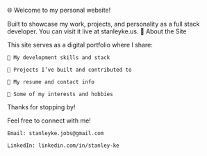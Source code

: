 🌐 Welcome to my personal website!

Built to showcase my work, projects, and personality as a full stack developer. You can visit it live at stanleyke.us.
📌 About the Site

This site serves as a digital portfolio where I share:

    🔧 My development skills and stack

    🧠 Projects I’ve built and contributed to

    📄 My resume and contact info

    🎾 Some of my interests and hobbies

Thanks for stopping by!

Feel free to connect with me!

    Email: stanleyke.jobs@gmail.com

    LinkedIn: linkedin.com/in/stanley-ke
